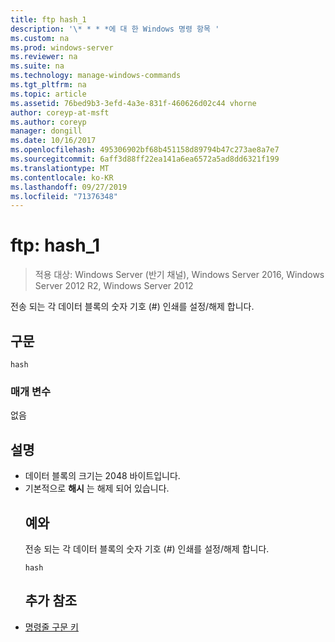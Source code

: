 ```yaml
---
title: ftp hash_1
description: '\* * * *에 대 한 Windows 명령 항목 '
ms.custom: na
ms.prod: windows-server
ms.reviewer: na
ms.suite: na
ms.technology: manage-windows-commands
ms.tgt_pltfrm: na
ms.topic: article
ms.assetid: 76bed9b3-3efd-4a3e-831f-460626d02c44 vhorne
author: coreyp-at-msft
ms.author: coreyp
manager: dongill
ms.date: 10/16/2017
ms.openlocfilehash: 495306902bf68b451158d89794b47c273ae8a7e7
ms.sourcegitcommit: 6aff3d88ff22ea141a6ea6572a5ad8dd6321f199
ms.translationtype: MT
ms.contentlocale: ko-KR
ms.lasthandoff: 09/27/2019
ms.locfileid: "71376348"
---
```

# <a name="ftp-hash_1"></a>ftp: hash_1

>적용 대상: Windows Server (반기 채널), Windows Server 2016, Windows Server 2012 R2, Windows Server 2012

전송 되는 각 데이터 블록의 숫자 기호 (#) 인쇄를 설정/해제 합니다.   
## <a name="syntax"></a>구문  
```  
hash  
```  
### <a name="parameters"></a>매개 변수  
없음  
## <a name="remarks"></a>설명  
- 데이터 블록의 크기는 2048 바이트입니다.  
- 기본적으로 **해시** 는 해제 되어 있습니다.  
  ## <a name="BKMK_Examples"></a>예와  
  전송 되는 각 데이터 블록의 숫자 기호 (#) 인쇄를 설정/해제 합니다.  
  ```  
  hash  
  ```  
  ## <a name="additional-references"></a>추가 참조  
- [명령줄 구문 키](command-line-syntax-key.md)  
